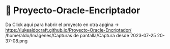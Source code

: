# 🚀  Proyecto-Oracle-Encriptador
Da Click aqui para habrir el proyecto en otra apgina ->  https://lukealdocraft.github.io/Proyecto-Oracle-Encriptador/
/home/aldo/Imágenes/Capturas de pantalla/Captura desde 2023-07-25 20-37-08.png
